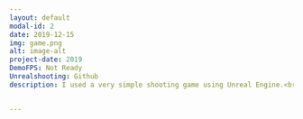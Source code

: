 ```yaml
---
layout: default
modal-id: 2
date: 2019-12-15
img: game.png
alt: image-alt
project-date: 2019
DemoFPS: Not Ready
Unrealshooting: Github
description: I used a very simple shooting game using Unreal Engine.<br> <img src="/img/portfolio/source1.PNG" alt="alt text" width="800" height="600"/> <br>Character C++<br> <img src="/img/portfolio/source2.PNG" alt="alt text" width="800" height="600"/><br>Shooting <br><img src="/img/portfolio/source3.PNG" alt="alt text" width="800" height="600"/><br>OnHit<br> <img src="/img/portfolio/source4.PNG" alt="alt text" width="800" height="600"/> <br>Bullet


---
```

